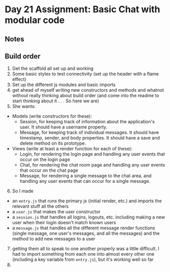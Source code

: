 # Day 21 Assignment: Basic Chat with modular code


## Notes


## Build order
1. Get the scaffold all set up and working
2. Some basic styles to test connectivity (set up the header with a flame effect)
3. Set up the different js modules and basic imports
4. get ahead of myself writing new constructors and methods and whatnot without really thinking about build order (and come into the readme to start thinking about it . . . So here we are)
5. She wants:
- Models (write constructors for these):
  - Session, for keeping track of information about the application's user. It should have a username property.
  - Message, for keeping track of individual messages. It should have timestamp, sender, and body properties. It should have a save and delete method on its prototype.
- Views (write at least a render function for each of these):
  - Login, for rendering the login page and handling any user events that occur on the login page
  - Chat, for rendering the chat room page and handling any user events that occur on the chat page
  - Message, for rendering a single message to the chat area, and handling any user events that can occur for a single message.
6. So I made
  - an `entry.js` that runs the primary js (initial render, etc.) and imports the relevant stuff all the others
  - a `user.js` that makes the user constructor
  - a `session.js` that handles all logins, logouts, etc. including making a new user when their login doesn't match known users
  - a `message.js` that handles all the different message render functions (single message, one user's messages, and all the messages) and the method to add new messages to a user
7. getting them all to speak to one another properly was a little difficult. I had to import something from each one into almost every other one (including a key variable from `entry.js`), but it's working well so far
8.

